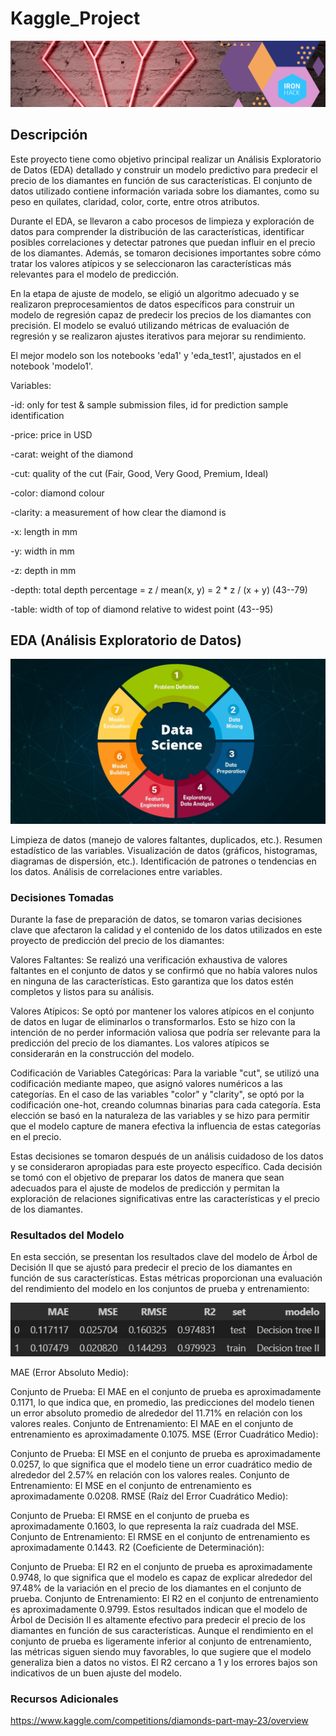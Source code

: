 # Kaggle_Project

![portada](https://github.com/Ironhack-Data-Madrid-Enero-2021/W7-Kaggle_competition/blob/main/images/PORTADA.jpg)

## Descripción

Este proyecto tiene como objetivo principal realizar un Análisis Exploratorio de Datos (EDA) detallado y construir un modelo predictivo para predecir el precio de los diamantes en función de sus características. El conjunto de datos utilizado contiene información variada sobre los diamantes, como su peso en quilates, claridad, color, corte, entre otros atributos.

Durante el EDA, se llevaron a cabo procesos de limpieza y exploración de datos para comprender la distribución de las características, identificar posibles correlaciones y detectar patrones que puedan influir en el precio de los diamantes. Además, se tomaron decisiones importantes sobre cómo tratar los valores atípicos y se seleccionaron las características más relevantes para el modelo de predicción.

En la etapa de ajuste de modelo, se eligió un algoritmo adecuado y se realizaron preprocesamientos de datos específicos para construir un modelo de regresión capaz de predecir los precios de los diamantes con precisión. El modelo se evaluó utilizando métricas de evaluación de regresión y se realizaron ajustes iterativos para mejorar su rendimiento.

El mejor modelo son los notebooks 'eda1' y 'eda_test1', ajustados en el notebook 'modelo1'.

Variables:

-id: only for test & sample submission files, id for prediction sample identification

-price: price in USD

-carat: weight of the diamond

-cut: quality of the cut (Fair, Good, Very Good, Premium, Ideal)

-color: diamond colour

-clarity: a measurement of how clear the diamond is

-x: length in mm

-y: width in mm

-z: depth in mm

-depth: total depth percentage = z / mean(x, y) = 2 * z / (x + y) (43--79)

-table: width of top of diamond relative to widest point (43--95)

## EDA (Análisis Exploratorio de Datos)

<p align="center">
  <img src="https://github.com/finixed060113/kaggle_project/blob/main/images/data.jpg" alt="EDA">
</p>

Limpieza de datos (manejo de valores faltantes, duplicados, etc.).
Resumen estadístico de las variables.
Visualización de datos (gráficos, histogramas, diagramas de dispersión, etc.).
Identificación de patrones o tendencias en los datos.
Análisis de correlaciones entre variables.

### Decisiones Tomadas

Durante la fase de preparación de datos, se tomaron varias decisiones clave que afectaron la calidad y el contenido de los datos utilizados en este proyecto de predicción del precio de los diamantes:

Valores Faltantes: Se realizó una verificación exhaustiva de valores faltantes en el conjunto de datos y se confirmó que no había valores nulos en ninguna de las características. Esto garantiza que los datos estén completos y listos para su análisis.

Valores Atípicos: Se optó por mantener los valores atípicos en el conjunto de datos en lugar de eliminarlos o transformarlos. Esto se hizo con la intención de no perder información valiosa que podría ser relevante para la predicción del precio de los diamantes. Los valores atípicos se considerarán en la construcción del modelo.

Codificación de Variables Categóricas: Para la variable "cut", se utilizó una codificación mediante mapeo, que asignó valores numéricos a las categorías. En el caso de las variables "color" y "clarity", se optó por la codificación one-hot, creando columnas binarias para cada categoría. Esta elección se basó en la naturaleza de las variables y se hizo para permitir que el modelo capture de manera efectiva la influencia de estas categorías en el precio.

Estas decisiones se tomaron después de un análisis cuidadoso de los datos y se consideraron apropiadas para este proyecto específico. Cada decisión se tomó con el objetivo de preparar los datos de manera que sean adecuados para el ajuste de modelos de predicción y permitan la exploración de relaciones significativas entre las características y el precio de los diamantes.



### Resultados del Modelo

En esta sección, se presentan los resultados clave del modelo de Árbol de Decisión II que se ajustó para predecir el precio de los diamantes en función de sus características. Estas métricas proporcionan una evaluación del rendimiento del modelo en los conjuntos de prueba y entrenamiento:

<p align="center">
  <img src="https://github.com/finixed060113/kaggle_project/blob/main/images/modelo.png" alt="Modelo">
</p>

MAE (Error Absoluto Medio):

Conjunto de Prueba: El MAE en el conjunto de prueba es aproximadamente 0.1171, lo que indica que, en promedio, las predicciones del modelo tienen un error absoluto promedio de alrededor del 11.71% en relación con los valores reales.
Conjunto de Entrenamiento: El MAE en el conjunto de entrenamiento es aproximadamente 0.1075.
MSE (Error Cuadrático Medio):

Conjunto de Prueba: El MSE en el conjunto de prueba es aproximadamente 0.0257, lo que significa que el modelo tiene un error cuadrático medio de alrededor del 2.57% en relación con los valores reales.
Conjunto de Entrenamiento: El MSE en el conjunto de entrenamiento es aproximadamente 0.0208.
RMSE (Raíz del Error Cuadrático Medio):

Conjunto de Prueba: El RMSE en el conjunto de prueba es aproximadamente 0.1603, lo que representa la raíz cuadrada del MSE.
Conjunto de Entrenamiento: El RMSE en el conjunto de entrenamiento es aproximadamente 0.1443.
R2 (Coeficiente de Determinación):

Conjunto de Prueba: El R2 en el conjunto de prueba es aproximadamente 0.9748, lo que significa que el modelo es capaz de explicar alrededor del 97.48% de la variación en el precio de los diamantes en el conjunto de prueba.
Conjunto de Entrenamiento: El R2 en el conjunto de entrenamiento es aproximadamente 0.9799.
Estos resultados indican que el modelo de Árbol de Decisión II es altamente efectivo para predecir el precio de los diamantes en función de sus características. Aunque el rendimiento en el conjunto de prueba es ligeramente inferior al conjunto de entrenamiento, las métricas siguen siendo muy favorables, lo que sugiere que el modelo generaliza bien a datos no vistos. El R2 cercano a 1 y los errores bajos son indicativos de un buen ajuste del modelo.  

### Recursos Adicionales
https://www.kaggle.com/competitions/diamonds-part-may-23/overview

